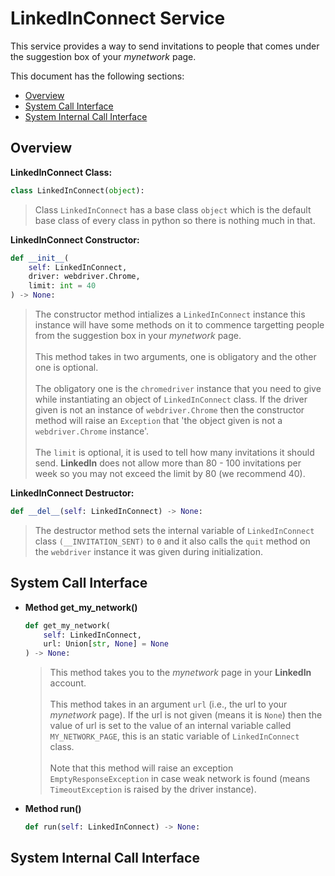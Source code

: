 # LinkedInConnect Service

This service provides a way to send invitations to people that comes under the suggestion box of your _mynetwork_ page.

This document has the following sections:

- [Overview](#overview)
- [System Call Interface](#system-call-interface)
- [System Internal Call Interface](#system-internal-call-interface)

## Overview

**LinkedInConnect Class:**

```python
class LinkedInConnect(object):
```

> Class `LinkedInConnect` has a base class `object` which is the default base class of every class in python so there is nothing
> much in that.

**LinkedInConnect Constructor:**

```python
def __init__(
    self: LinkedInConnect,
    driver: webdriver.Chrome,
    limit: int = 40
) -> None:
```

> The constructor method intializes a `LinkedInConnect` instance this instance will have some methods on it to commence targetting
> people from the suggestion box in your _mynetwork_ page.
> <br><br>
> This method takes in two arguments, one is obligatory and the other one is optional.
> <br><br>
> The obligatory one is the `chromedriver` instance that you need to give while instantiating an object of `LinkedInConnect` class.
> If the driver given is not an instance of `webdriver.Chrome` then the constructor method will raise an `Exception` that 'the
> object given is not a `webdriver.Chrome` instance'.
> <br><br>
> The `limit` is optional, it is used to tell how many invitations it should send. **LinkedIn** does not allow more than 80 - 100
> invitations per week so you may not exceed the limit by 80 (we recommend 40).

**LinkedInConnect Destructor:**

```python
def __del__(self: LinkedInConnect) -> None:
```

> The destructor method sets the internal variable of `LinkedInConnect` class `(__INVITATION_SENT)` to `0` and it also calls the
> `quit` method on the `webdriver` instance it was given during initialization.

## System Call Interface

- **Method get_my_network()**

  ```python
  def get_my_network(
      self: LinkedInConnect,
      url: Union[str, None] = None
  ) -> None:
  ```

  > This method takes you to the _mynetwork_ page in your **LinkedIn** account.
  > <br><br>
  > This method takes in an argument `url` (i.e., the url to your _mynetwork_ page). If the url is not given (means it is `None`) 
  > then the value of url is set to the value of an internal variable called `MY_NETWORK_PAGE`, this is an static variable of 
  > `LinkedInConnect` class.
  > <br><br>
  > Note that this method will raise an exception `EmptyResponseException` in case weak network is found (means `TimeoutException`
  > is raised by the driver instance).

- **Method run()**

  ```python
  def run(self: LinkedInConnect) -> None:
  ```

## System Internal Call Interface

